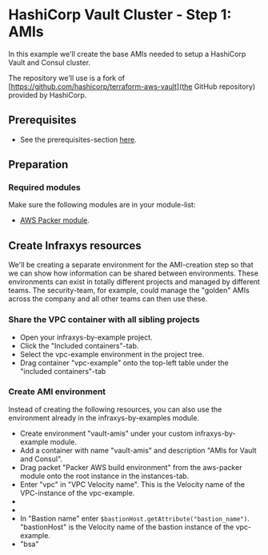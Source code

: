 # HashiCorp Vault Cluster - Step 1: AMIs

In this example we'll create the base AMIs needed to setup a HashiCorp Vault and Consul cluster.

The repository we'll use is a fork of [https://github.com/hashicorp/terraform-aws-vault](the GitHub repository) provided by HashiCorp.

## Prerequisites

- See the prerequisites-section [here](../VPC/README.md).

## Preparation
 
### Required modules

Make sure the following modules are in your module-list:
 - [AWS Packer module](https://github.com/infraxys-aws/aws-packer).
 
## Create Infraxys resources

We'll be creating a separate environment for the AMI-creation step so that we can show how information can be shared between environments.
These environments can exist in totally different projects and managed by different teams.
The security-team, for example, could manage the "golden" AMIs across the company and all other teams can then use these. 

### Share the VPC container with all sibling projects

- Open your infraxys-by-example project.
- Click the "Included containers"-tab.
- Select the vpc-example environment in the project tree.
- Drag container "vpc-example" onto the top-left table under the "included containers"-tab

### Create AMI environment

Instead of creating the following resources, you can also use the environment already in the infraxys-by-examples module.

- Create environment "vault-amis" under your custom infraxys-by-example module.
- Add a container with name "vault-amis" and description "AMIs for Vault and Consul".
- Drag packet "Packer AWS build environment" from the aws-packer module onto the root instance in the instances-tab.
- Enter "vpc" in "VPC Velocity name". This is the Velocity name of the VPC-instance of the vpc-example.
- 
-
- In "Bastion name" enter `$bastionHost.getAttribute("bastion_name")`. "bastionHost" is the Velocity name of the bastion instance of the vpc-example.
- "bsa"

